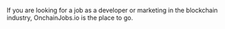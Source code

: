 If you are looking for a job as a developer or marketing in the blockchain industry, OnchainJobs.io is the place to go.
